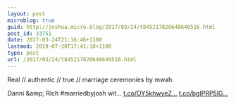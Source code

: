 ```yaml
---
layout: post
microblog: true
guid: http://joshua.micro.blog/2017/03/24/t845217820648640516.html
post_id: 33751
date: 2017-03-24T21:16:46+1100
lastmod: 2019-07-30T17:41:18+1100
type: post
url: /2017/03/24/t845217820648640516.html
---
```

Real // authentic // true // marriage ceremonies by mwah.

Danni &amp;amp; Rich #marriedbyjosh wit… [t.co/OY5khwyeZ...](https://t.co/OY5khwyeZw) [t.co/bgIPRP5lG...](https://t.co/bgIPRP5lGC)
